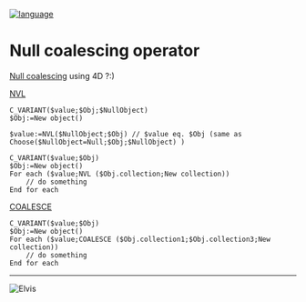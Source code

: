 [![language](https://img.shields.io/static/v1?label=language&message=4d&color=blue)](https://developer.4d.com/)

# Null coalescing operator

[Null coalescing](https://en.wikipedia.org/wiki/Null_coalescing_operator) using 4D ?:)

[NVL](Documentation/Methods/NVL.md)

```4d
C_VARIANT($value;$Obj;$NullObject)
$Obj:=New object()

$value:=NVL($NullObject;$Obj) // $value eq. $Obj (same as Choose($NullObject=Null;$Obj;$NullObject) )
```


```4d
C_VARIANT($value;$Obj)
$Obj:=New object()
For each ($value;NVL ($Obj.collection;New collection))
	// do something
End for each 

```

[COALESCE](Documentation/Methods/COALESCE.md)

```4d
C_VARIANT($value;$Obj)
$Obj:=New object()
For each ($value;COALESCE ($Obj.collection1;$Obj.collection3;New collection))
	// do something
End for each 

```

---

![Elvis](https://res.cloudinary.com/practicaldev/image/fetch/s--fUx8DazI--/c_limit%2Cf_auto%2Cfl_progressive%2Cq_auto%2Cw_880/https://thepracticaldev.s3.amazonaws.com/i/6j3wmn15zj3vp3qyfctv.jpg)
